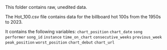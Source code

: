 

This folder contains raw, unedited data.
 
The Hot_100.csv file contains data for the billboard hot 100s from the 1950s to 2023.

It contains the following variables:
`chart_position`
`chart_date`
`song`
`performer` 
`song_id` 
`instance`
`time_on_chart`
`consecutive_weeks` 
`previous_week` 
`peak_position` 
`worst_position` 
`chart_debut`
 `chart_url`



